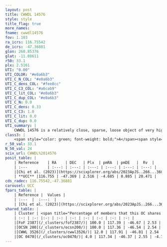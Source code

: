 ```yaml
---
layout: post
title: CWWDL 14576
style: style
title_flag: true
more_names: 
fname: cwwdl14576
fov: 1.103
ra_icrs: 116.75542
de_icrs: -47.36881
glon: 260.85376
glat: -11.08611
r50: 33.1
plx: 2.5161
UTI: "0.00"
UTI_COLOR: "#e0a6b3"
UTI_C_N_COL: "#e0a6b3"
UTI_C_dens_COL: "#fee8cc"
UTI_C_C3_COL: "#a6cab9"
UTI_C_lit_COL: "#e0a6b3"
UTI_C_dup_COL: "#e0a6b3"
UTI_C_N: 0.0
UTI_C_dens: 0.33
UTI_C_C3: 1.0
UTI_C_lit: 0.0
UTI_C_dup: 0.0
UTI_summary: |
    CWWDL 14576 is a relatively close, sparse, loose object of very high C3 quality. It was recently reported in the literature.<br><br><span style="color: #99180f; font-weight: bold;">Warning: </span>This is very likely a duplicate object, which shares a large percentage of members with at least one previously reported entry.<br><br><span style="color: #99180f; font-weight: bold;">Warning: </span>contains less than 25 stars with <i>P>0.5</i> estimated.
class3: |
    <span style="color: green; font-weight: bold;">A</span><span style="color: green; font-weight: bold;">A</span>
r_50_val: 33.1
N_50_val: 24
scix_url: CWWDL%2014576
posit_table: |
    | Reference    | RA    | DEC   | Plx  | pmRA  | pmDE   |  Rv  |
    | :---         | :---: | :---: | :---: | :---: | :---: | :---: |
    |[Chi et al. (2023)](https://scixplorer.org/abs/2023ApJS..266...36C) | 116.195 | -47.588 | 2.528 | -4.68 | 8.844 | 20.795 |
    | **UCC** |116.755 | -47.369 | 2.516 | -4.685 | 8.885 | 20.471 | 
cds_radec: 116.75542,-47.36881
carousel: UCC
fpars_table: |
    | Reference |  Values |
    | :---  |  :---:  |
    | [Chi et al. (2023)](https://scixplorer.org/abs/2023ApJS..266...36C) | `logAge=5.78, Z=0.42` |
shared_table: |
    | Cluster | <span title="Percentage of members that this OC shares with the ones listed">%</span>   | RA   | DEC   | Plx   | pmRA  | pmDE  | Rv | UTI |
    | :-: | :-: |:-: | :-: | :-: | :-: | :-: | :-: | :-: |
    |[FoF 2387](/_clusters/fof2387/)| 100.0 | 117.39 | -46.67 | 2.53 | -4.71 | 8.96 | 17.63 |0.52 |
    |[OCSN 200](/_clusters/ocsn200/)| 100.0 | 117.36 | -46.54 | 2.54 | -4.69 | 9.01 | 17.63 |0.04 |
    |[CWWL 3526](/_clusters/cwwl3526/)| 12.0 | 117.91 | -46.81 | 2.54 | -4.78 | 8.82 | 19.74 |0.0 |
    |[OC 0470](/_clusters/oc0470/)| 4.0 | 117.34 | -46.37 | 2.55 | -4.71 | 9.06 | 17.63 |0.71 |
---
```

